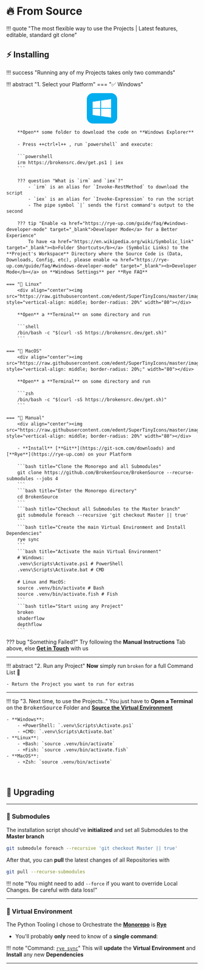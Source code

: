 # 🔥 From Source

!!! quote "The most flexible way to use the Projects | Latest features, editable, standard git clone"

## ⚡️ Installing

!!! success "Running any of my Projects takes only two commands"

!!! abstract "1. Select your Platform"
    === "✅ Windows"
        <div align="center"><img src="https://raw.githubusercontent.com/edent/SuperTinyIcons/master/images/svg/windows.svg" style="vertical-align: middle; border-radius: 20%" width="80"></div>

        **Open** some folder to download the code on **Windows Explorer**

        - Press ++ctrl+l++ , run `powershell` and execute:

        ```powershell
        irm https://brokensrc.dev/get.ps1 | iex
        ```

        ??? question "What is `irm` and `iex`?"
            - `irm` is an alias for `Invoke-RestMethod` to download the script
            - `iex` is an alias for `Invoke-Expression` to run the script
            - The pipe symbol `|` sends the first command's output to the second

        ??? tip "Enable <a href="https://rye-up.com/guide/faq/#windows-developer-mode" target="_blank">Developer Mode</a> for a Better Experience"
            To have <a href="https://en.wikipedia.org/wiki/Symbolic_link" target="_blank"><b>Folder Shortcuts</b></a> (Symbolic Links) to the **Project's Workspace** Directory where the Source Code is (Data, Downloads, Config, etc), please enable <a href="https://rye-up.com/guide/faq/#windows-developer-mode" target="_blank"><b>Developer Mode</b></a> on **Windows Settings** per **Rye FAQ**

    === "🐧 Linux"
        <div align="center"><img src="https://raw.githubusercontent.com/edent/SuperTinyIcons/master/images/svg/linux.svg" style="vertical-align: middle; border-radius: 20%" width="80"></div>

        **Open** a **Terminal** on some directory and run

        ```shell
        /bin/bash -c "$(curl -sS https://brokensrc.dev/get.sh)"
        ```

    === "🍎 MacOS"
        <div align="center"><img src="https://raw.githubusercontent.com/edent/SuperTinyIcons/master/images/svg/apple.svg" style="vertical-align: middle; border-radius: 20%;" width="80"></div>

        **Open** a **Terminal** on some directory and run

        ```zsh
        /bin/bash -c "$(curl -sS https://brokensrc.dev/get.sh)"
        ```

    === "🧭 Manual"
        <div align="center"><img src="https://raw.githubusercontent.com/edent/SuperTinyIcons/master/images/svg/git.svg" style="vertical-align: middle; border-radius: 20%" width="80"></div>

        - **Install** [**Git**](https://git-scm.com/downloads) and [**Rye**](https://rye-up.com) on your Platform

        ```bash title="Clone the Monorepo and all Submodules"
        git clone https://github.com/BrokenSource/BrokenSource --recurse-submodules --jobs 4
        ```
        ```bash title="Enter the Monorepo directory"
        cd BrokenSource
        ```
        ```bash title="Checkout all Submodules to the Master branch"
        git submodule foreach --recursive 'git checkout Master || true'
        ```
        ```bash title="Create the main Virtual Environment and Install Dependencies"
        rye sync
        ```
        ```bash title="Activate the main Virtual Environment"
        # Windows:
        .venv\Scripts\Activate.ps1 # PowerShell
        .venv\Scripts\Activate.bat # CMD

        # Linux and MacOS:
        source .venv/bin/activate # Bash
        source .venv/bin/activate.fish # Fish
        ```
        ```bash title="Start using any Project"
        broken
        shaderflow
        depthflow
        ```

??? bug "Something Failed?"
    Try following the **Manual Instructions** Tab above, else [**Get in Touch**](../about/contact.md) with us

<hr>

!!! abstract "2. Run any Project"
    **Now** simply run `broken` for a full Command List 🚀

    - Return the Project you want to run for extras

<hr>

!!! tip "3. Next time, to use the Projects.."
    You just have to **Open a Terminal** on the <kbd>BrokenSource</kbd> Folder and [**Source the Virtual Environment**](https://docs.python.org/3/library/venv.html#how-venvs-work)

    - **Windows**:
        - +PowerShell: `.venv\Scripts\Activate.ps1`
        - +CMD: `.venv\Scripts\Activate.bat`
    - **Linux**:
        - +Bash: `source .venv/bin/activate`
        - +Fish: `source .venv/bin/activate.fish`
    - **MacOS**:
        - +Zsh: `source .venv/bin/activate`

<br>

## 🚀 Upgrading

<hr>

### 🌱 Submodules

The installation script should've **initialized** and set all Submodules to the **Master branch**

```bash title="Command"
git submodule foreach --recursive 'git checkout Master || true'
```

After that, you can **pull** the latest changes of all Repositories with

```bash title="Command"
git pull --recurse-submodules
```

!!! note "You might need to add `--force` if you want to override Local Changes. Be careful with data loss!"

<hr>

### 🌱 Virtual Environment

The Python Tooling I chose to Orchestrate the [**Monorepo**](https://github.com/BrokenSource/BrokenSource) is [**Rye**](https://rye-up.com)

- You'll probably **only** need to know of a **single command**:

!!! note "Command: [`rye sync`](https://rye-up.com/guide/sync)"
    This will **update** the **Virtual Environment** and **Install** any new **Dependencies**

<hr>
